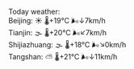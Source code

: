 Today weather:  
Beijing: ☀️ 🌡️+19°C 🌬️↓7km/h  
Tianjin: 🌫  🌡️+20°C 🌬️↙7km/h  
Shijiazhuang: 🌫  🌡️+18°C 🌬️↘0km/h  
Tangshan: ⛅️  🌡️+21°C 🌬️↓11km/h  
